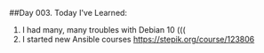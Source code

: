 ##Day 003. Today I've Learned:
1. I had many, many troubles with Debian 10 (((
2. I started new Ansible courses https://stepik.org/course/123806 

